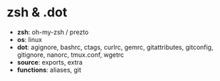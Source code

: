 zsh & .dot
=====================

- **zsh**: oh-my-zsh / prezto
- **os**: linux
- **dot**: agignore, bashrc, ctags, curlrc, gemrc, gitattributes, gitconfig, gitignore, nanorc, tmux.conf, wgetrc
- **source**: exports, extra
- **functions**: aliases, git
